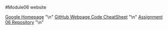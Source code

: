 #Module06 website

[Google Homepage](https://www.google.com "Google's Homepage") "\n"
[GitHub Webpage Code CheatSheet](https://github.com/adam-p/markdown-here/wiki/Markdown-Cheatsheet) "\n"
[Assignment 06 Repository](https://github.com/trinh-j/IntroToProg-Python-Mod06) "\n"

